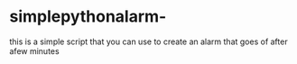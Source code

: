 # simplepythonalarm-
this is a simple script that 
you can use to create an alarm that goes of after afew minutes
